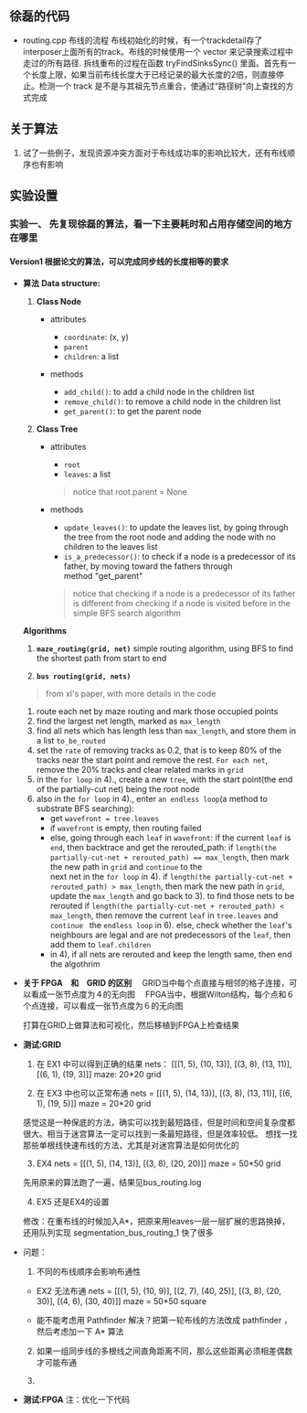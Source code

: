 ## 徐磊的代码
  - routing.cpp 布线的流程
    布线初始化的时候，有一个trackdetail存了interposer上面所有的track。布线的时候使用一个 vector 来记录搜索过程中走过的所有路径.
    拆线重布的过程在函数 tryFindSinksSync() 里面。首先有一个长度上限，如果当前布线长度大于已经记录的最大长度的2倍，则直接停止。检测一个 track 是不是与其祖先节点重合，使通过“路径树”向上查找的方式完成

## 关于算法
1. 试了一些例子，发现资源冲突方面对于布线成功率的影响比较大，还有布线顺序也有影响




## 实验设置

### 实验一、 先复现徐磊的算法，看一下主要耗时和占用存储空间的地方在哪里
    
#### Version1 根据论文的算法，可以完成同步线的长度相等的要求

- **算法**
  **Data structure:**
  1. **Class Node**
      - attributes
        - `coordinate`: (x, y)
        - `parent`
        - `children`: a list

      - methods    
        - `add_child()`: to add a child node in the children list
        - `remove_child()`: to remove a child node in the children list
        - `get_parent()`: to get the parent node

  2. **Class Tree**
      - attributes
        - `root`
        - `leaves`: a list
        > notice that root.parent = None

      - methods    
        - `update_leaves()`: to update the leaves list, by going through the tree from the root node and adding the node with no 
      children to the leaves list
        - `is_a_predecessor()`: to check if a node is a predecessor of its father, by moving toward the fathers through  
      method "get_parent"
        > notice that checking if a node is a predecessor of its father is different from checking if a node is visited before in the 
          simple BFS search algorithm
  
  **Algorithms**
  1. **`maze_routing(grid, net)`**
     simple routing algorithm, using BFS to find the shortest path from start to end

  2. **`bus routing(grid, nets)`**
  > from xl's paper, with more details in the code
    1) route each net by maze routing and mark those occupied points
    2) find the largest net length, marked as `max_length`
    3) find all nets which has length less than `max_length`, and store them in a list `to_be_routed`
    4) set the `rate` of removing tracks as 0.2, that is to keep 80% of the tracks near the start point and remove the rest. 
       `For each net`, remove the 20% tracks and clear related marks in `grid`
    5) in the `for loop` in 4)., create a new `tree`, with the start point(the end of the partially-cut net) being the root node
    6) also in the `for loop` in 4)., enter `an endless loop`(a method to substrate BFS searching):
        - get `wavefront = tree.leaves`
        - if `wavefront` is empty, then routing failed
        - else, going through each `leaf` in `wavefront`:
            if the current `leaf` is `end`, then backtrace and get the rerouted_path:
              if `length(the partially-cut-net + rerouted_path) == max_length`, then mark the new path in `grid` and `continue` to the    
                next net in the `for loop` in 4).
              if `length(the partially-cut-net + rerouted_path) > max_length`, then mark the new path in `grid`, update the `max_length` 
                and go back to 3). to find those nets to be rerouted
              if `length(the partially-cut-net + rerouted_path) < max_length`, then remove the current `leaf` in `tree.leaves` and 
                `continue ` the `endless loop` in 6). 
            else, check whether the `leaf`'s neighbours are legal and are not predecessors of the `leaf`, then add them to 
            `leaf.children`
        - in 4), if all nets are rerouted and keep the length same, then end the algothrim

- **关于 FPGA　和　GRID 的区别**
　GRID当中每个点直接与相邻的格子连接，可以看成一张节点度为４的无向图
　FPGA当中，根据Wilton结构，每个点和６个点连接，可以看成一张节点度为６的无向图　

  打算在GRID上做算法和可视化，然后移植到FPGA上检查结果


- **测试:GRID**
  1. 在 EX1 中可以得到正确的结果
    nets： [[(1, 5), (10, 13)], [(3, 8), (13, 11)], [(6, 1), (19, 3)]]
    maze: 20*20 grid
  
  2. 在 EX3 中也可以正常布通
    nets = [[(1, 5), (14, 13)], [(3, 8), (13, 11)], [(6, 1), (19, 5)]]
    maze = 20*20 grid

    感觉这是一种保底的方法，确实可以找到最短路径，但是时间和空间复杂度都很大。相当于迷宫算法一定可以找到一条最短路径，但是效率较低。
    想找一找那些单根线快速布线的方法，尤其是对迷宫算法是如何优化的
  
  3. EX4
    nets = [[(1, 5), (14, 13)], [(3, 8), (20, 20)]]
    maze = 50*50 grid

    先用原来的算法跑了一遍，结果见bus_routing.log
  
  4. EX5
    还是EX4的设置

    修改：在重布线的时候加入A*，把原来用leaves一层一层扩展的思路换掉，还用队列实现
    segmentation_bus_routing_1
    快了很多



- 问题：
  1. 不同的布线顺序会影响布通性

    - EX2 无法布通
      nets = [[(1, 5), (10, 9)], [(2, 7), (40, 25)], [(3, 8), (20, 30)], [(4, 6), (30, 40)]]
      maze = 50*50 square

    - 能不能考虑用 Pathfinder 解决？把第一轮布线的方法改成 pathfinder ，然后考虑加一下 A* 算法

  
  2. 如果一组同步线的多根线之间直角距离不同，那么这些距离必须相差偶数才可能布通

  3. 

- **测试:FPGA**
  注：优化一下代码
